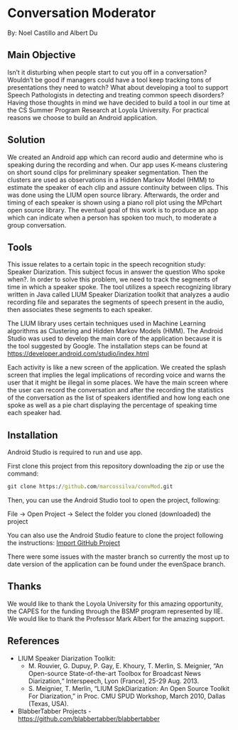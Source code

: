 # Conversation Moderator 
By: Noel Castillo and Albert Du

## Main Objective
Isn’t it disturbing when people start to cut you off in a conversation? Wouldn’t be good if managers could have a tool 
keep tracking tons of presentations they need to watch? What about developing a tool to support Speech Pathologists in 
detecting and treating common speech disorders? Having those thoughts in mind we have decided to build a tool in our 
time at the CS Summer Program Research at Loyola University. For practical reasons we choose to build an Android application.

## Solution 
We created an Android app which can record audio and determine who is speaking during the recording and when. Our app uses K-means clustering on short sound clips for preliminary speaker segmentation. Then the clusters are used as observations in a Hidden Markov Model (HMM) to estimate the speaker of each clip and assure continuity between clips. This was done using the LIUM  open source library. Afterwards, the order and timing of each speaker is shown using a piano roll plot using the MPchart open source library. The eventual goal of this work is to produce an app which can indicate when a person has spoken too much, to moderate a group conversation.

## Tools
This issue relates to a certain topic in the speech recognition study: Speaker Diarization. This subject focus in answer 
the question Who spoke when?. In order to solve this problem, we need to track the segments of time in which a speaker spoke.
The tool utilizes a speech recognizing library written in Java called LIUM Speaker Diarization toolkit that analyzes a audio 
recording file and separates the segments of speech present in the audio, then associates these segments to each speaker.

The LIUM library uses certain techniques used in Machine Learning algorithms as Clustering and Hidden Markov Models (HMM).
The Android Studio was used to develop the main core of the application because it is the tool suggested by Google. The 
installation steps can be found at https://developer.android.com/studio/index.html

Each activity is like a new screen of the application. We created the splash screen that implies the legal implications of 
recording voice and warns the user that it might be illegal in some places.
We have the main screen where the user can record the conversation and after the recording the statistics of the 
conversation as the list of speakers identified and how long each one spoke as well as a pie chart displaying the percentage 
of speaking time each speaker had.


## Installation

Android Studio is required to run and use app.

First clone this project from this repository downloading the zip or use the command:

```cmd
git clone https://github.com/marcossilva/convMod.git
```
Then, you can use the Android Studio tool to open the project, following:

File -> Open Project -> Select the folder you cloned (downloaded) the project

You can also use the Android Studio feature to clone the project following the instructions:
[Import GitHub Project](https://maxrohde.com/2014/08/18/import-github-project-to-android-studio)

There were some issues with the master branch so currently the most up to date version of the application can be found under the evenSpace branch.
 
## Thanks
We would like to thank the Loyola University for this amazing opportunity, the CAPES for the funding through the BSMP program represented by IIE. We would like to thank the Professor Mark Albert for the amazing support.

## References
- LIUM Speaker Diarization Toolkit:
    - M. Rouvier, G. Dupuy, P. Gay, E. Khoury, T. Merlin, S. Meignier, “An Open-source State-of-the-art Toolbox for Broadcast News Diarization,“ Interspeech, Lyon (France), 25-29 Aug. 2013.
    - S. Meignier, T. Merlin, “LIUM SpkDiarization: An Open Source Toolkit For Diarization,” in Proc. CMU SPUD Workshop, March 2010, Dallas (Texas, USA).
- BlabberTabber Projects - https://github.com/blabbertabber/blabbertabber
